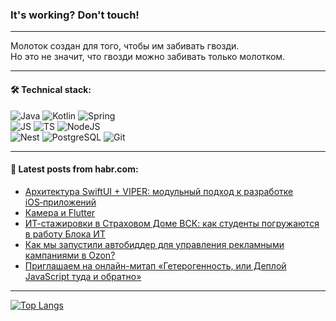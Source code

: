 ### It's working? Don't touch!

---
Молоток создан для того, чтобы им забивать гвозди. <br>
Но это не значит, что гвозди можно забивать только молотком.

---

#### 🛠️ Technical stack:

![Java](https://img.shields.io/badge/Java-informational?logo=Oracle&style=flat&logoColor=white&color=FF4500)
![Kotlin](https://img.shields.io/badge/Kotlin-informational?logo=Kotlin&style=flat&logoColor=white&color=774D97)
![Spring](https://img.shields.io/badge/SpringBoot-informational?logo=SpringBoot&style=flat&logoColor=white&color=6DB33F) <br>
![JS](https://img.shields.io/badge/JS-informational?logo=javaScript&style=flat&logoColor=black&color=F7Df1E)
![TS](https://img.shields.io/badge/TypeScript-informational?logo=typeScript&style=flat&logoColor=black&color=0667A8)
![NodeJS](https://img.shields.io/badge/NodeJS-informational?logo=node.js&style=flat&logoColor=white&color=70A760) <br>
![Nest](https://img.shields.io/badge/NestJS-informational?logo=NestJS&style=flat&logoColor=white&color=E0234E)
![PostgreSQL](https://img.shields.io/badge/PostgreSQL-informational?logo=PostgreSQL&style=flat&logoColor=white&color=DAA520)
![Git](https://img.shields.io/badge/Git-informational?logo=git&style=flat&logoColor=white&color=778899)

___

#### 💬 Latest posts from habr.com:

<!-- BLOG-POST-LIST:START -->
- [Архитектура SwiftUI + VIPER: модульный подход к разработке iOS‑приложений](https://habr.com/ru/articles/768850/?utm_source=habrahabr&utm_medium=rss&utm_campaign=768850)
- [Камера и Flutter](https://habr.com/ru/articles/768846/?utm_source=habrahabr&utm_medium=rss&utm_campaign=768846)
- [ИТ-стажировки в Страховом Доме ВСК: как студенты погружаются в работу Блока ИТ](https://habr.com/ru/companies/vsk_insurance/articles/768786/?utm_source=habrahabr&utm_medium=rss&utm_campaign=768786)
- [Как мы запустили автобиддер для управления рекламными кампаниями в Ozon?](https://habr.com/ru/companies/ozontech/articles/768102/?utm_source=habrahabr&utm_medium=rss&utm_campaign=768102)
- [Приглашаем на онлайн-митап «Гетерогенность, или Деплой JavaScript туда и обратно»](https://habr.com/ru/companies/kaspersky/articles/768782/?utm_source=habrahabr&utm_medium=rss&utm_campaign=768782)
<!-- BLOG-POST-LIST:END -->

---
[![Top Langs](https://github-readme-stats-git-master-advtsetting-gmailcom.vercel.app/api/top-langs/?username=zloylis&langs_count=10&hide_title=false&title_color=e6edf3&size_weight=0.5&count_weight=0.5&layout=compact&hide_border=true&theme=dracula)](https://github.com/zloylis)

<!-- ![GitHub stats](https://github-readme-stats-git-master-advtsetting-gmailcom.vercel.app/api?username=zloylis&show_icons=true&hide_border=true&theme=dracula&hide_title=true&include_all_commits=true&count_private=true&hide=contribs&hide_rank=true) -->
